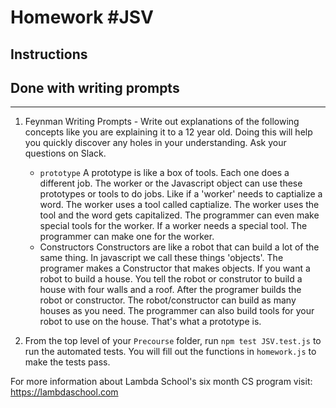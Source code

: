 # Homework #JSV

## Instructions
## Done with writing prompts
---
1. Feynman Writing Prompts - Write out explanations of the following concepts like you are explaining it to a 12 year old.  Doing this will help you quickly discover any holes in your understanding.  Ask your questions on Slack.
		
	* `prototype`
        A prototype is like a box of tools. Each one does a different job. The worker or the Javascript object can use these prototypes or tools to do jobs. Like if a 'worker' needs to captialize a word. The worker uses a tool called captialize. The worker uses the tool and the word gets capitalized. The programmer can even make special tools for the worker. If a worker needs a special tool. The programmer can make one for the worker.
	* Constructors
      Constructors are like a robot that can build a lot of the same thing. In javascript we call these things 'objects'. The programer makes a Constructor that makes objects. If you want  a robot to build a house. You tell the robot or construtor to build a house with four walls and a roof. After the programer builds the robot or constructor. The robot/constructor can build as many houses as you need. The programmer can also build tools for your robot to use on the house. That's what a prototype is.

2. From the top level of your `Precourse` folder, run `npm test JSV.test.js` to run the automated tests. You will fill out the functions in `homework.js` to make the tests pass.

For more information about Lambda School's six month CS program visit: https://lambdaschool.com

